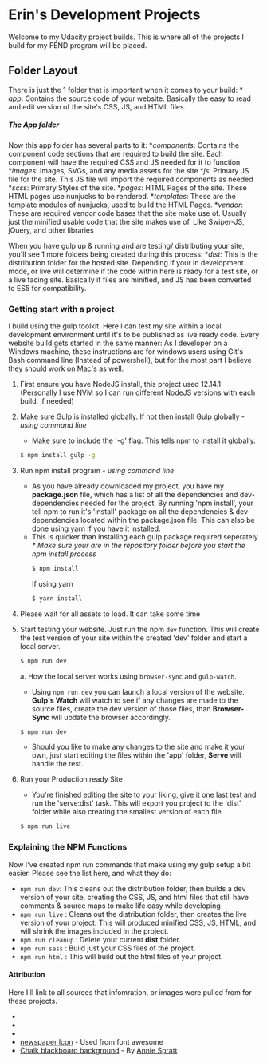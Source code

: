 # Erin's Development Projects

Welcome to my Udacity project builds. This is where all of the projects I build for my FEND program will be placed.


## Folder Layout

There is just the 1 folder that is important when it comes to your build:
    * _app_: Contains the source code of your website. Basically the easy to read and edit version of the site's CSS, JS, and HTML files.

##### The App folder
Now this app folder has several parts to it:
    *_components_: Contains the component code sections that are required to build the site. Each component will have the required CSS and JS needed for it to function
    *_images_: Images, SVGs, and any media assets for the site
    *_js_: Primary JS file for the site. This JS file will import the required components as needed
    *_scss_: Primary Styles of the site.
    *_pages_: HTML Pages of the site. These HTML pages use nunjucks to be rendered.
    *_templates_: These are the template modules of nunjucks, used to build the HTML Pages.
    *_vendor_: These are required vendor code bases that the site make use of. Usually just the minified usable code that the site makes use of. Like Swiper-JS, jQuery, and other libraries

When you have gulp up & running and are testing/ distributing your site, you'll see 1 more folders being created during this process:
    *_dist_: This is the distribution folder for the hosted site. Depending if your in development mode, or live will determine if the code within here is ready for a test site, or a live facing site. Basically if files are minified, and JS has been converted to ES5 for compatibility.

### Getting start with a project

I build using the gulp toolkit. Here I can test my site within a local development environment until it's to be published as live ready code. Every website build gets started in the same manner:
As I developer on a Windows machine, these instructions are for windows users using Git's Bash command line (Instead of powershell), but for the most part I believe they should work on Mac's as well.

1. First ensure you have NodeJS install, this project used 12.14.1 (Personally I use NVM so I can run different NodeJS versions with each build, if needed)

2. Make sure Gulp is installed globally. If not then install Gulp globally - _using command line_
    * Make sure to include the '-g' flag. This tells npm to install it globally.
    ```sh
    $ npm install gulp -g
    ```

3. Run npm install program - _using command line_
   * As you have already downloaded my project, you have my **package.json** file, which has a list of all the dependencies and dev-dependencies needed for the project. By running 'npm install', your tell npm to run it's 'install' package on all the dependencies & dev-dependencies located within the package.json file. This can also be done using yarn if you have it installed.
   * This is quicker than installing each gulp package required seperately
     _* Make sure your are in the repository folder before you start the npm install process_
     ```sh
     $ npm install
     ```
     If using yarn
     ```sh
     $ yarn install
     ```

4. Please wait for all assets to load. It can take some time

5. Start testing your website. Just run the npm ```dev``` function. This will create the test version of your site within the created 'dev' folder and start a local server.
   ```sh
   $ npm run dev
   ```

   a. How the local server works using ```browser-sync``` and ```gulp-watch```.
     * Using ```npm run dev``` you can launch a local version of the website. **Gulp's Watch** will watch to see if any changes are made to the source files, create the dev version of those files, than **Browser-Sync** will update the browser accordingly.
     ```sh
     $ npm run dev
     ```

     * Should you like to make any changes to the site and make it your own, just start editing the files within the 'app' folder, **Serve** will handle the rest.

6. Run your Production ready Site
   * You're finished editing the site to your liking, give it one last test and run the 'serve:dist' task. This will export you project to the 'dist' folder while also creating the smallest version of each file.
   ```sh
   $ npm run live
   ```

### Explaining the NPM Functions

Now I've created npm run commands that make using my gulp setup a bit easier. Please see the list here, and what they do:
  *  ```npm run dev```: This cleans out the distribution folder, then builds a dev version of your site, creating the CSS, JS, and html files that still have comments & source maps to make life easy while developing
  *  ```npm run live``` : Cleans out the distribution folder, then creates the live version of your project. This will produced minified CSS, JS, HTML, and will shrink the images included in the project.
  *  ```npm run cleanup``` : Delete your current **dist** folder.
  *  ```npm run sass``` : Build just your CSS files of the project.
  *  ```npm run html``` : This will build out the html files of your project.


#### Attribution
Here I'll link to all sources that infomration, or images were pulled from for these projects.

 * [GO-CSS]: <https://developers.google.com/speed/docs/insights/OptimizeCSSDelivery> "Google's Optimized CSS Delivery"
 * [GitHub Pages]: <https://pages.github.com/> "GitHub hosting solution GitHub Pages"
 * [Node JS]: <https://nodejs.org/en/> "Node.JS's main page"
 * [newspaper Icon](https://fontawesome.com/icons/newspaper?style=regular) - Used from font awesome
 * [Chalk blackboard background](https://unsplash.com/photos/DJUZjUYsLwQ) - By [Annie Spratt](https://unsplash.com/@anniespratt)